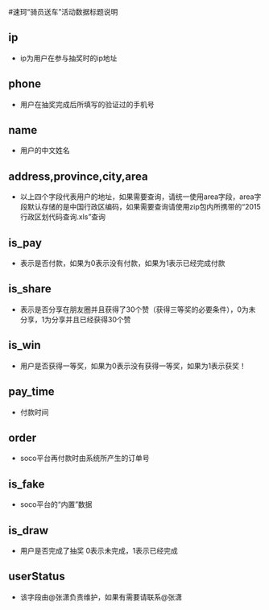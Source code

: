 #速珂“骑员送车”活动数据标题说明

## ip

* ip为用户在参与抽奖时的ip地址

## phone

* 用户在抽奖完成后所填写的验证过的手机号

## name

* 用户的中文姓名

## address,province,city,area

* 以上四个字段代表用户的地址，如果需要查询，请统一使用area字段，area字段默认存储的是中国行政区编码，如果需要查询请使用zip包内所携带的“2015行政区划代码查询.xls”查询

## is_pay

* 表示是否付款，如果为0表示没有付款，如果为1表示已经完成付款

## is_share

* 表示是否分享在朋友圈并且获得了30个赞（获得三等奖的必要条件），0为未分享，1为分享并且已经获得30个赞

## is_win

* 用户是否获得一等奖，如果为0表示没有获得一等奖，如果为1表示获奖！

## pay_time 

* 付款时间

## order

* soco平台再付款时由系统所产生的订单号

## is_fake

* soco平台的“内置”数据

## is_draw

* 用户是否完成了抽奖 0表示未完成，1表示已经完成

## userStatus

* 该字段由@张潇负责维护，如果有需要请联系@张潇

